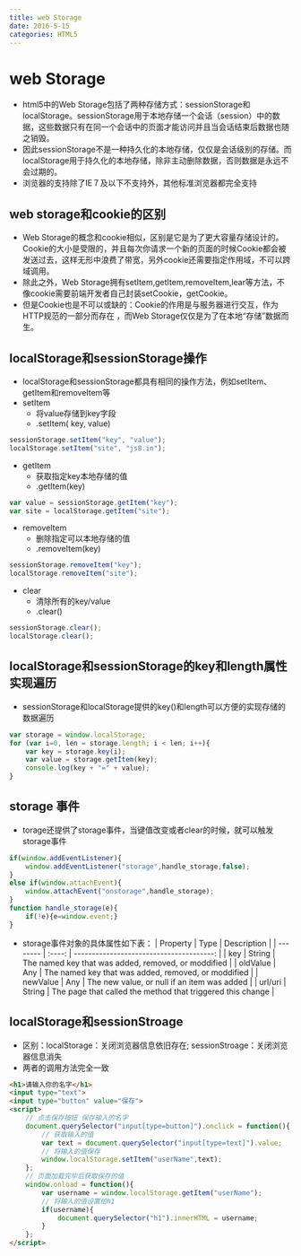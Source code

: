 ```yaml
---
title: web Storage
date: 2016-5-15
categories: HTML5
---
```

# web Storage

- html5中的Web Storage包括了两种存储方式：sessionStorage和localStorage。sessionStorage用于本地存储一个会话（session）中的数据，这些数据只有在同一个会话中的页面才能访问并且当会话结束后数据也随之销毁。
- 因此sessionStorage不是一种持久化的本地存储，仅仅是会话级别的存储。而localStorage用于持久化的本地存储，除非主动删除数据，否则数据是永远不会过期的。  
- 浏览器的支持除了IE７及以下不支持外，其他标准浏览器都完全支持

## web storage和cookie的区别
- Web Storage的概念和cookie相似，区别是它是为了更大容量存储设计的。Cookie的大小是受限的，并且每次你请求一个新的页面的时候Cookie都会被发送过去，这样无形中浪费了带宽，另外cookie还需要指定作用域，不可以跨域调用。
- 除此之外，Web Storage拥有setItem,getItem,removeItem,lear等方法，不像cookie需要前端开发者自己封装setCookie，getCookie。
- 但是Cookie也是不可以或缺的：Cookie的作用是与服务器进行交互，作为HTTP规范的一部分而存在 ，而Web Storage仅仅是为了在本地“存储”数据而生。

## localStorage和sessionStorage操作
- localStorage和sessionStorage都具有相同的操作方法，例如setItem、getItem和removeItem等
- setItem
    + 将value存储到key字段 
    + .setItem( key, value)
```js
sessionStorage.setItem("key", "value");
localStorage.setItem("site", "js8.in");
```
- getItem
    + 获取指定key本地存储的值
    + .getItem(key)
```js
var value = sessionStorage.getItem("key"); 
var site = localStorage.getItem("site");
```
- removeItem 
    + 删除指定可以本地存储的值
    + .removeItem(key)    
```js
sessionStorage.removeItem("key"); 
localStorage.removeItem("site");
```
- clear
    + 清除所有的key/value
    + .clear()
```js
sessionStorage.clear(); 
localStorage.clear();
```
## localStorage和sessionStorage的key和length属性实现遍历
- sessionStorage和localStorage提供的key()和length可以方便的实现存储的数据遍历
```js
var storage = window.localStorage; 
for (var i=0, len = storage.length; i < len; i++){
    var key = storage.key(i); 
    var value = storage.getItem(key); 
    console.log(key + "=" + value); 
}
```

## storage 事件
- torage还提供了storage事件，当键值改变或者clear的时候，就可以触发storage事件
```js
if(window.addEventListener){ 
    window.addEventListener("storage",handle_storage,false); 
}
else if(window.attachEvent){ 
    window.attachEvent("onstorage",handle_storage); 
} 
function handle_storage(e){
    if(!e){e=window.event;} 
}
```

- storage事件对象的具体属性如下表：
| Property |  Type  |                              Description |
| -------- | :----: | ---------------------------------------: |
| key      | String | The named key that was added, removed, or moddified |
| oldValue |  Any   | The named key that was added, removed, or moddified |
| newValue |  Any   | The new value, or null if an item was added |
| url/uri  | String | The page that called the method that triggered this change |

## localStorage和sessionStroage

* 区别：localStorage：关闭浏览器信息依旧存在; sessionStroage：关闭浏览器信息消失
* 两者的调用方法完全一致
```html
<h1>请输入你的名字</h1>
<input type="text">
<input type="button" value="保存">
<script>
    // 点击保存按钮 保存输入的名字
    document.querySelector("input[type=button]").onclick = function(){
        // 获取输入的值
        var text = document.querySelector("input[type=text]").value;
        // 将输入的值保存
        window.localStorage.setItem("userName",text);
    };
    // 页面加载完毕后获取保存的值        
    window.onload = function(){
        var username = window.localStorage.getItem("userName");
        // 将输入的值设置给h1
        if(username){
            document.querySelector("h1").innerHTML = username;
        }
    };
</script>
```